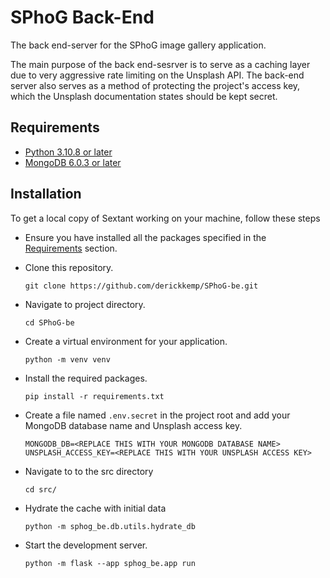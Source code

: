 # SPhoG Back-End

The back end-server for the SPhoG image gallery application.

The main purpose of the back end-sesrver is to serve as a caching layer due to very aggressive rate limiting on the Unsplash API. The back-end server also serves as a method of protecting the project's access key, which the Unsplash documentation states should be kept secret.

## Requirements

- [Python 3.10.8 or later](https://www.python.org/)
- [MongoDB 6.0.3 or later](https://www.mongodb.com/docs/manual/administration/install-community/)

## Installation

To get a local copy of Sextant working on your machine, follow these steps

- Ensure you have installed all the packages specified in the [Requirements](#requirements) section.

- Clone this repository.

  `git clone https://github.com/derickkemp/SPhoG-be.git`

- Navigate to project directory.

  `cd SPhoG-be`

- Create a virtual environment for your application.

  `python -m venv venv`

- Install the required packages.

  `pip install -r requirements.txt`

- Create a file named `.env.secret` in the project root and add your MongoDB database name and Unsplash access key.

  ```
  MONGODB_DB=<REPLACE THIS WITH YOUR MONGODB DATABASE NAME>
  UNSPLASH_ACCESS_KEY=<REPLACE THIS WITH YOUR UNSPLASH ACCESS KEY>
  ```

- Navigate to to the src directory

  `cd src/`

- Hydrate the cache with initial data

  `python -m sphog_be.db.utils.hydrate_db`

- Start the development server.

  `python -m flask --app sphog_be.app run`
